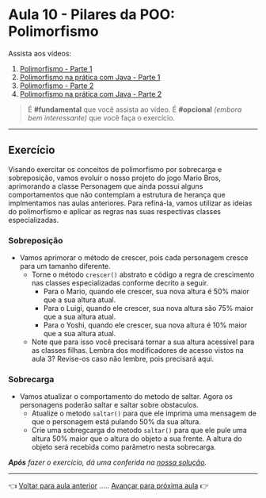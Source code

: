# Aula 10 - Pilares da POO: Polimorfismo

Assista aos vídeos: 

  1. [Polimorfismo - Parte 1](https://youtu.be/9-3-RMEMcq4?t=35)
  1. [Polimorfismo na prática com Java - Parte 1](https://youtu.be/NctjqlfKC0U?t=33)
  1. [Polimorfismo - Parte 2](https://youtu.be/hYek1xqWzgs?t=35)
  1. [Polimorfismo na prática com Java - Parte 2](https://youtu.be/b7xGYh3NHZU?t=34)

> É **#fundamental** que você assista ao vídeo. É **#opcional** _(embora bem interessante)_ que você faça o exercício.

---

## Exercício

Visando exercitar os conceitos de polimorfismo por sobrecarga e sobreposição, vamos evoluir o nosso projeto do jogo Mario Bros, aprimorando a classe Personagem que ainda possui alguns comportamentos que não contemplam a estrutura de herança que implmentamos nas aulas anteriores. Para refiná-la, vamos utilizar as ideias do polimorfismo e aplicar as regras nas suas respectivas classes especializadas.

### Sobreposição
* Vamos aprimorar o método de crescer, pois cada personagem cresce para um tamanho diferente.
  * Torne o método `crescer()` abstrato e código a regra de crescimento nas classes especializadas conforme decrito a seguir.
    * Para o Mario, quando ele crescer, sua nova altura é 50% maior que a sua altura atual.
    * Para o Luigi, quando ele crescer, sua nova altura são 75% maior que a sua altura atual.
    * Para o Yoshi, quando ele crescer, sua nova altura é 10% maior que a sua altura atual.
  * Note que para isso você precisará tornar a sua altura acessível para as classes filhas. Lembra dos modificadores de acesso vistos na aula 3? Revise-os caso não lembre, pois precisará aqui.

### Sobrecarga
* Vamos atualizar o comportamento do metodo de saltar. Agora os personagens poderão saltar e saltar sobre obstaculos.
  * Atualize o metodo `saltar()` para que ele imprima uma mensagem de que o personagem está pulando 50% da sua altura.
  * Crie uma sobregcarga do metodo `saltar()` para que ele pule uma altura 50% maior que o altura do objeto a sua frente. A altura do objeto será recebida como parâmetro nesta sobrecarga.

_**Após** fazer o exercício, dá uma conferida na [nossa solução](resolucao.md)._

---

👈 [Voltar para aula anterior](../aula09/aula.md) ..... [Avançar para próxima aula](../aula11/aula.md) 👉